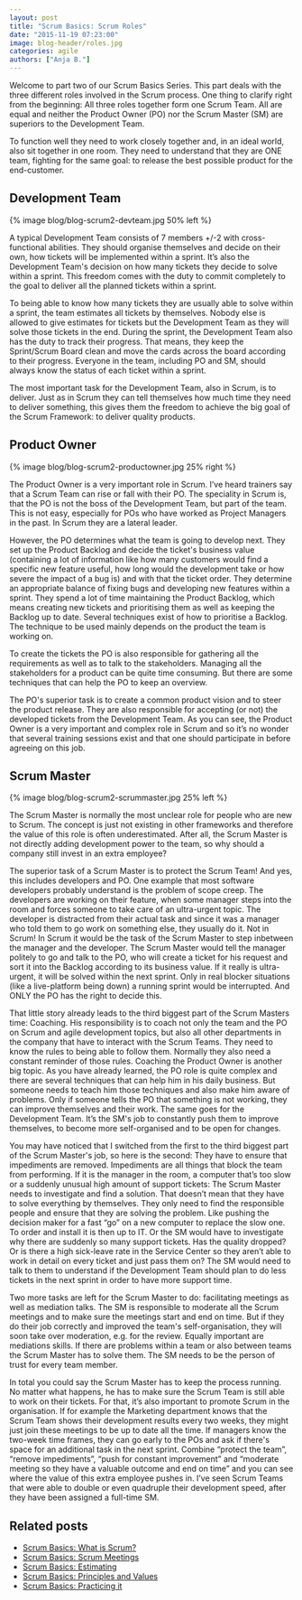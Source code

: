 ```yaml
---
layout: post
title: "Scrum Basics: Scrum Roles"
date: "2015-11-19 07:23:00"
image: blog-header/roles.jpg
categories: agile
authors: ["Anja B."]
---
```


Welcome to part two of our Scrum Basics Series.
This part deals with the three different roles involved in the Scrum process.
One thing to clarify right from the beginning: All three roles together form one Scrum Team.
All are equal and neither the Product Owner (PO) nor the Scrum Master (SM) are superiors to the Development Team.

To function well they need to work closely together and, in an ideal world, also sit together in one room.
They need to understand that they are ONE team, fighting for the same goal: to release the best possible product for the end-customer.

## Development Team

{% image blog/blog-scrum2-devteam.jpg 50% left %}

A typical Development Team consists of 7 members +/-2 with cross-functional abilities.
They should organise themselves and decide on their own, how tickets will be implemented within a sprint.
It’s also the Development Team's decision on how many tickets they decide to solve within a sprint.
This freedom comes with the duty to commit completely to the goal to deliver all the planned tickets within a sprint.

To being able to know how many tickets they are usually able to solve within a sprint, the team estimates all tickets by themselves.
Nobody else is allowed to give estimates for tickets but the Development Team as they will solve those tickets in the end.
During the sprint, the Development Team also has the duty to track their progress.
That means, they keep the Sprint/Scrum Board clean and move the cards across the board according to their progress.
Everyone in the team, including PO and SM, should always know the status of each ticket within a sprint.

The most important task for the Development Team, also in Scrum, is to deliver.
Just as in Scrum they can tell themselves how much time they need to deliver something, this gives them the freedom to achieve the big goal of the Scrum Framework: to deliver quality products.

## Product Owner

{% image blog/blog-scrum2-productowner.jpg 25% right %}

The Product Owner is a very important role in Scrum.
I’ve heard trainers say that a Scrum Team can rise or fall with their PO.
The speciality in Scrum is, that the PO is not the boss of the Development Team, but part of the team.
This is not easy, especially for POs who have worked as Project Managers in the past.
In Scrum they are a lateral leader.

However, the PO determines what the team is going to develop next.
They set up the Product Backlog and decide the ticket's business value (containing a lot of information like how many customers would find a specific new feature useful, how long would the development take or how severe the impact of a bug is) and with that the ticket order.
They determine an appropriate balance of fixing bugs and developing new features within a sprint.
They spend a lot of time maintaining the Product Backlog, which means creating new tickets and prioritising them as well as keeping the Backlog up to date.
Several techniques exist of how to prioritise a Backlog.
The technique to be used mainly depends on the product the team is working on.

To create the tickets the PO is also responsible for gathering all the requirements as well as to talk to the stakeholders.
Managing all the stakeholders for a product can be quite time consuming.
But there are some techniques that can help the PO to keep an overview.

The PO's superior task is to create a common product vision and to steer the product release.
They are also responsible for accepting (or not) the developed tickets from the Development Team.
As you can see, the Product Owner is a very important and complex role in Scrum and so it’s no wonder that several training sessions exist and that one should participate in before agreeing on this job.

## Scrum Master

{% image blog/blog-scrum2-scrummaster.jpg 25% left %}

The Scrum Master is normally the most unclear role for people who are new to Scrum.
The concept is just not existing in other frameworks and therefore the value of this role is often underestimated.
After all, the Scrum Master is not directly adding development power to the team, so why should a company still invest in an extra employee?

The superior task of a Scrum Master is to protect the Scrum Team!
And yes, this includes developers and PO.
One example that most software developers probably understand is the problem of scope creep.
The developers are working on their feature, when some manager steps into the room and forces someone to take care of an ultra-urgent topic.
The developer is distracted from their actual task and since it was a manager who told them to go work on something else, they usually do it.
Not in Scrum!
In Scrum it would be the task of the Scrum Master to step inbetween the manager and the developer.
The Scrum Master would tell the manager politely to go and talk to the PO, who will create a ticket for his request and sort it into the Backlog according to its business value.
If it really is ultra-urgent, it will be solved within the next sprint.
Only in real blocker situations (like a live-platform being down) a running sprint would be interrupted.
And ONLY the PO has the right to decide this.

That little story already leads to the third biggest part of the Scrum Masters time: Coaching.
His responsibility is to coach not only the team and the PO on Scrum and agile development topics, but also all other departments in the company that have to interact with the Scrum Teams.
They need to know the rules to being able to follow them.
Normally they also need a constant reminder of those rules.
Coaching the Product Owner is another big topic.
As you have already learned, the PO role is quite complex and there are several techniques that can help him in his daily business.
But someone needs to teach him those techniques and also make him aware of problems.
Only if someone tells the PO that something is not working, they can improve themselves and their work.
The same goes for the Development Team.
It’s the SM's job to constantly push them to improve themselves, to become more self-organised and to be open for changes.

You may have noticed that I switched from the first to the third biggest part of the Scrum Master's job, so here is the second: They have to ensure that impediments are removed.
Impediments are all things that block the team from performing.
If it is the manager in the room, a computer that’s too slow or a suddenly unusual high amount of support tickets: The Scrum Master needs to investigate and find a solution.
That doesn’t mean that they have to solve everything by themselves.
They only need to find the responsible people and ensure that they are solving the problem.
Like pushing the decision maker for a fast “go” on a new computer to replace the slow one.
To order and install it is then up to IT.
Or the SM would have to investigate why there are suddenly so many support tickets.
Has the quality dropped?
Or is there a high sick-leave rate in the Service Center so they aren’t able to work in detail on every ticket and just pass them on?
The SM would need to talk to them to understand if the Development Team should plan to do less tickets in the next sprint in order to have more support time.

Two more tasks are left for the Scrum Master to do: facilitating meetings as well as mediation talks.
The SM is responsible to moderate all the Scrum meetings and to make sure the meetings start and end on time.
But if they do their job correctly and improved the team's self-organisation, they will soon take over moderation, e.g. for the review.
Equally important are mediations skills.
If there are problems within a team or also between teams the Scrum Master has to solve them.
The SM needs to be the person of trust for every team member.

In total you could say the Scrum Master has to keep the process running.
No matter what happens, he has to make sure the Scrum Team is still able to work on their tickets.
For that, it’s also important to promote Scrum in the organisation.
If for example the Marketing department knows that the Scrum Team shows their development results every two weeks, they might just join these meetings to be up to date all the time.
If managers know the two-week time frames, they can go early to the POs and ask if there's space for an additional task in the next sprint.
Combine “protect the team”, “remove impediments”, “push for constant improvement” and “moderate meeting so they have a valuable outcome and end on time” and you can see where the value of this extra employee pushes in.
I’ve seen Scrum Teams that were able to double or even quadruple their development speed, after they have been assigned a full-time SM.

## Related posts

* [Scrum Basics: What is Scrum?](https://developer.epages.com/blog/2015/10/13/scrum-basics-what-is-scrum.html)
* [Scrum Basics: Scrum Meetings](https://developer.epages.com/blog/2015/12/15/scrum-basics-scrum-meetings.html)
* [Scrum Basics: Estimating](https://developer.epages.com/blog/2016/01/26/scrum-basics-estimating.html)
* [Scrum Basics: Principles and Values](https://developer.epages.com/blog/2016/02/25/scrum-basics-principles-and-values.html)
* [Scrum Basics: Practicing it](https://developer.epages.com/blog/2016/03/22/scrum-basics-practicing-it.html)

